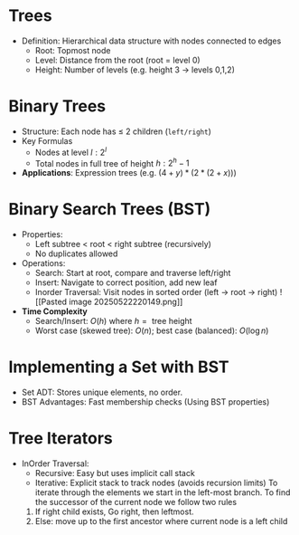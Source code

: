 # Trees
- Definition: Hierarchical data structure with nodes connected to edges 
	- Root: Topmost node
	- Level: Distance from the root (root = level 0)
	- Height: Number of levels (e.g. height 3 -> levels 0,1,2)

# Binary Trees
- Structure: Each node has $\leq$ 2 children (`left/right`)
- Key Formulas
	- Nodes at level $l: 2^{l}$
	- Total nodes in full tree of height $h: 2^{h} - 1$
- **Applications**: Expression trees (e.g. $(4+y)*(2*(2+x))$)

# Binary Search Trees (BST)
- Properties:
	- Left subtree < root < right subtree (recursively)
	- No duplicates allowed
- Operations:
	- Search: Start at root, compare and traverse left/right
	- Insert: Navigate to correct position, add new leaf
	- Inorder Traversal: Visit nodes in sorted order (left $\to$ root $\to$ right)
![[Pasted image 20250522220149.png]]
- **Time Complexity**
	- Search/Insert: $O(h)$ where $h = \text{ tree height}$
	- Worst case (skewed tree): $O(n)$; best case (balanced): $O(\log n)$
# Implementing a Set with BST
- Set ADT: Stores unique elements, no order.
- BST Advantages: Fast membership checks (Using BST properties)

# Tree Iterators
- InOrder Traversal:
	- Recursive: Easy but uses implicit call stack
	- Iterative: Explicit stack to track nodes (avoids recursion limits)
To iterate through the elements we start in the left-most branch.
To find the successor of the current node we follow two rules
	1. If right child exists, Go right, then leftmost.
	2. Else: move up to the first ancestor where current node is a left child
